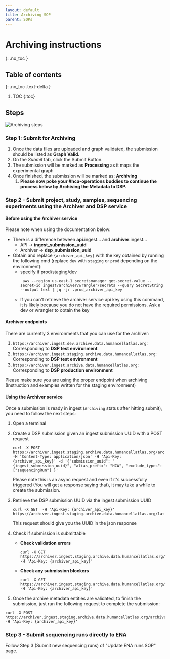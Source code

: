 ```yaml
---
layout: default
title: Archiving SOP
parent: SOPs
---
```

<script src="https://kit.fontawesome.com/fc66878563.js" crossorigin="anonymous"></script>

# Archiving instructions
{: .no_toc }

## Table of contents
{: .no_toc .text-delta }

1. TOC
{:toc}


## Steps

![Archiving steps](http://www.plantuml.com/plantuml/proxy?cache=no&src=https://raw.githubusercontent.com/ebi-ait/hca-ebi-wrangler-central/ops-485_update-archiving-sop/assets/plantuml_diagrams/archiving_sop.diag)


### Step 1: Submit for Archiving

1. Once the data files are uploaded and graph validated, the submission should be listed as **Graph Valid.**
2. On the _Submit_ tab, click the Submit Button.
3. The submission will be marked as **Processing** as it maps the experimental graph
4. Once finished, the submission will be marked as: **Archiving**
    1. **Please now poke your #hca-operations buddies to continue the process below by Archiving the Metadata to DSP.**
    
### Step 2 - Submit project, study, samples, sequencing experiments using the Archiver and DSP service

#### Before using the Archiver service 

Please note when using the documentation below:

*   There is a difference between **api**.ingest… and **archiver**.ingest…
    * API -> **ingest_submission_uuid**
    * Archiver -> **dsp_submission_uuid**
*   Obtain and replace `{archiver_api_key}` with the key obtained by running the following cmd (replace `dev` with `staging` or `prod` depending on the environment):
    *   specify if prod/staging/dev
        ```
         aws --region us-east-1 secretsmanager get-secret-value --secret-id ingest/archiver/wrangler/secrets --query SecretString --output text | jq -jr .prod_archiver_api_key
        ``` 
    *   If you can't retrieve the archiver service api key using this command, it is likely because you do not have the required permissions. Ask a dev or wrangler to obtain the key


#### Archiver endpoints
There are currently 3 environments that you can use for the archiver:

1. `https://archiver.ingest.dev.archive.data.humancellatlas.org`: Corresponding to **DSP test environment**
1. `https://archiver.ingest.staging.archive.data.humancellatlas.org`: Corresponding to **DSP test environment**
1. `https://archiver.ingest.archive.data.humancellatlas.org`: Corresponding to **DSP production environment**

Please make sure you are using the proper endpoint when archiving (Instruction and examples written for the staging environment)

#### Using the Archiver service

Once a submission is ready in ingest (`Archiving` status after hitting submit), you need to follow the next steps:

1. Open a terminal
1. Create a DSP submission given an ingest submission UUID with a POST request
   ```
   curl -X POST https://archiver.ingest.staging.archive.data.humancellatlas.org/archiveSubmissions -H 'Content-Type: application/json' -H 'Api-Key: {archiver_api_key}' -d '{"submission_uuid": "{ingest_submission_uuid}", "alias_prefix": "HCA", "exclude_types": ["sequencingRun"] }'
   ```
   Please note this is an async request and even if it's successfully triggered (You will get a response saying that), it may take a while to create the submission.
1. Retrieve the DSP submission UUID via the ingest submission UUID

   ```
   curl -X GET  -H 'Api-Key: {archiver_api_key}' https://archiver.ingest.staging.archive.data.humancellatlas.org/latestArchiveSubmission/<ingest_submission_uuid>
   ```
   This request should give you the UUID in the json response

1. Check if submission is submittable

    *  **Check validation errors**
       ```
       curl -X GET https://archiver.ingest.staging.archive.data.humancellatlas.org/archiveSubmissions/<dsp_submission_uuid>/validationErrors -H 'Api-Key: {archiver_api_key}' 
       ```
    
    *  **Check any submission blockers**
       ```
       curl -X GET https://archiver.ingest.staging.archive.data.humancellatlas.org/archiveSubmissions/<dsp_submission_uuid>/blockers -H 'Api-Key: {archiver_api_key}' 
       ```

1. Once the archive metadata entities are validated, to finish the submission, just run the following request to complete the submission:
```
curl -X POST https://archiver.ingest.staging.archive.data.humancellatlas.org/archiveSubmissions/<dsp_submission_uuid>/complete -H 'Api-Key: {archiver_api_key}' 
```

### Step 3 - Submit sequencing runs directly to ENA

Follow Step 3 (Submit new sequencing runs) of "Update ENA runs SOP" page.